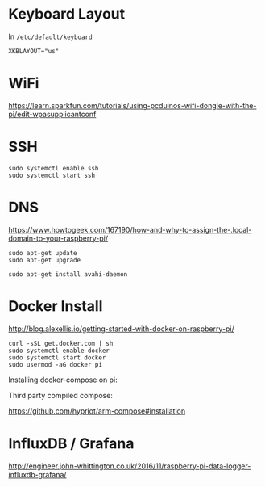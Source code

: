 # Keyboard Layout

In `/etc/default/keyboard`

```
XKBLAYOUT="us"
```

# WiFi

https://learn.sparkfun.com/tutorials/using-pcduinos-wifi-dongle-with-the-pi/edit-wpasupplicantconf

# SSH

```
sudo systemctl enable ssh
sudo systemctl start ssh
```

# DNS
https://www.howtogeek.com/167190/how-and-why-to-assign-the-.local-domain-to-your-raspberry-pi/

```
sudo apt-get update
sudo apt-get upgrade

sudo apt-get install avahi-daemon
```

# Docker Install

http://blog.alexellis.io/getting-started-with-docker-on-raspberry-pi/

```
curl -sSL get.docker.com | sh
sudo systemctl enable docker
sudo systemctl start docker
sudo usermod -aG docker pi
```

Installing docker-compose on pi:

Third party compiled compose:

https://github.com/hypriot/arm-compose#installation

# InfluxDB / Grafana

http://engineer.john-whittington.co.uk/2016/11/raspberry-pi-data-logger-influxdb-grafana/

